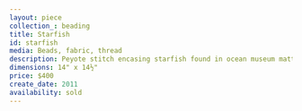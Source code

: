 ```yaml
---
layout: piece
collection_: beading
title: Starfish
id: starfish
media: Beads, fabric, thread
description: Peyote stitch encasing starfish found in ocean museum matted in glassed maple frame 2 inches in depth.
dimensions: 14" x 14½"
price: $400
create_date: 2011
availability: sold
---
```

